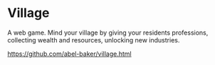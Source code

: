 # Village
A web game.  Mind your village by giving your residents professions, collecting wealth and resources, unlocking new industries.

https://github.com/abel-baker/village.html
